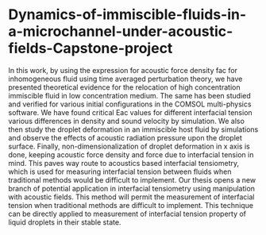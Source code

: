 # Dynamics-of-immiscible-fluids-in-a-microchannel-under-acoustic-fields-Capstone-project

In this work, by using the expression for acoustic force density fac for inhomogeneous fluid using time averaged perturbation theory, we have presented theoretical evidence for the relocation of high concentration immiscible fluid in low concentration medium. The same has been studied and verified for various initial configurations in the COMSOL multi-physics software. We have found critical Eac values for different interfacial tension various differences in density and sound velocity by simulation.
We also then study the droplet deformation in an immiscible host fluid by simulations and observe the effects of acoustic radiation pressure upon the droplet surface. Finally, non-dimensionalization of droplet deformation in x axis is done, keeping acoustic force density and force due to interfacial tension in mind. This paves way route to acoustics based interfacial tensiometry, which is used for measuring interfacial tension between fluids when traditional methods would be difficult to implement.
Our thesis opens a new branch of potential application in interfacial tensiometry using manipulation with acoustic fields. This method will permit the measurement of interfacial tension when traditional methods are difficult to implement. This technique can be directly applied to measurement of interfacial tension property of liquid droplets in their stable state.
